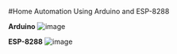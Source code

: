 #Home Automation Using Arduino and ESP-8288

<b>Arduino</b>
![image](https://user-images.githubusercontent.com/103060398/212468135-aee9ab47-72fc-4592-8063-82a06db9b30d.png)

<b>ESP-8288</b>
![image](https://user-images.githubusercontent.com/103060398/212468203-e2047320-8f90-4ae5-9ab7-251b81984557.png)

